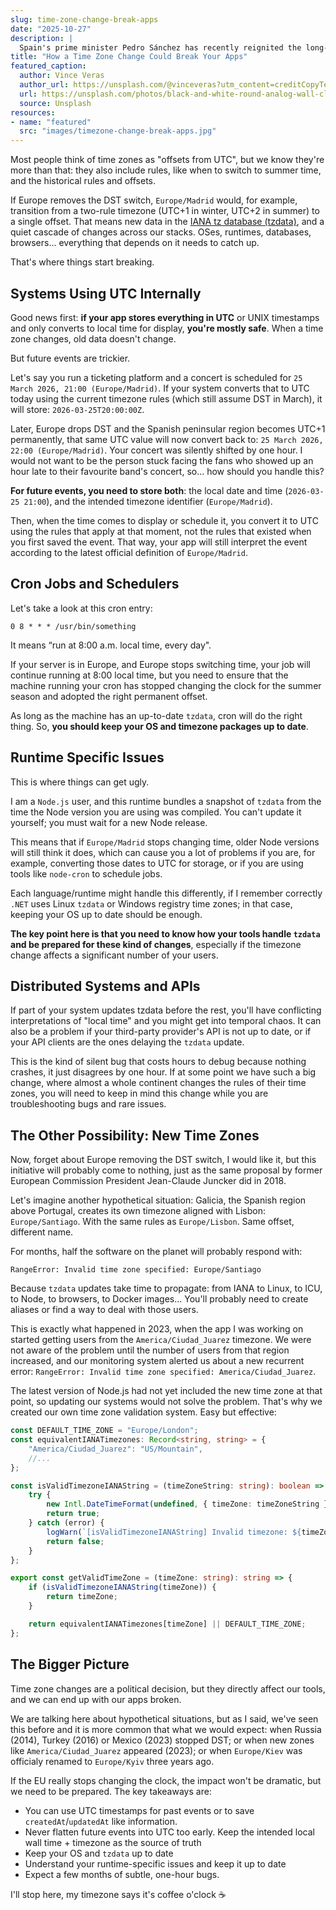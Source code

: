 ```yaml
---
slug: time-zone-change-break-apps
date: "2025-10-27"
description: |
  Spain's prime minister Pedro Sánchez has recently reignited the long-standing debate over daylight saving time (DST), calling on the European Union to end the clock change every spring and autumn. If this were to happen, time zones such as Europe/Madrid would stop switching between UTC+1 and UTC+2, and would instead keep the same time all year. Let's go through what would really happen and why developers should care. After all, changing or creating time zones isn't just politics.
title: "How a Time Zone Change Could Break Your Apps"
featured_caption:
  author: Vince Veras
  author_url: https://unsplash.com/@vinceveras?utm_content=creditCopyText&utm_medium=referral&utm_source=unsplash
  url: https://unsplash.com/photos/black-and-white-round-analog-wall-clock-G1lR5-cMdAQ?utm_content=creditCopyText&utm_medium=referral&utm_source=unsplash
  source: Unsplash
resources:
- name: "featured"
  src: "images/timezone-change-break-apps.jpg"
---
```


Most people think of time zones as "offsets from UTC", but we know they're more than that: they also include rules, like when to switch to summer time, and the historical rules and offsets.

If Europe removes the DST switch, `Europe/Madrid` would, for example, transition from a two-rule timezone (UTC+1 in winter, UTC+2 in summer) to a single offset. That means new data in the [IANA tz database (tzdata)](https://www.iana.org/time-zones), and a quiet cascade of changes across our stacks. OSes, runtimes, databases, browsers... everything that depends on it needs to catch up.

That's where things start breaking.

## Systems Using UTC Internally

Good news first: **if your app stores everything in UTC** or UNIX timestamps and only converts to local time for display, **you're mostly safe**. When a time zone changes, old data doesn't change.

But future events are trickier.

Let's say you run a ticketing platform and a concert is scheduled for `25 March 2026, 21:00 (Europe/Madrid)`. If your system converts that to UTC today using the current timezone rules (which still assume DST in March), it will store: `2026-03-25T20:00:00Z`.

Later, Europe drops DST and the Spanish peninsular region becomes UTC+1 permanently, that same UTC value will now convert back to: `25 March 2026, 22:00 (Europe/Madrid)`. Your concert was silently shifted by one hour. I would not want to be the person stuck facing the fans who showed up an hour late to their favourite band's concert, so... how should you handle this?

**For future events, you need to store both**: the local date and time (`2026-03-25 21:00`), and the intended timezone identifier (`Europe/Madrid`).

Then, when the time comes to display or schedule it, you convert it to UTC using the rules that apply at that moment, not the rules that existed when you first saved the event. That way, your app will still interpret the event according to the latest official definition of `Europe/Madrid`.

## Cron Jobs and Schedulers

Let's take a look at this cron entry:

```
0 8 * * * /usr/bin/something
```

It means “run at 8:00 a.m. local time, every day".

If your server is in Europe, and Europe stops switching time, your job will continue running at 8:00 local time, but you need to ensure that the machine running your cron has stopped changing the clock for the summer season and adopted the right permanent offset.

As long as the machine has an up-to-date `tzdata`, cron will do the right thing. So, **you should keep your OS and timezone packages up to date**.

## Runtime Specific Issues

This is where things can get ugly.

I am a `Node.js` user, and this runtime bundles a snapshot of `tzdata` from the time the Node version you are using was compiled. You can't update it yourself; you must wait for a new Node release.

This means that if `Europe/Madrid` stops changing time, older Node versions will still think it does, which can cause you a lot of problems if you are, for example, converting those dates to UTC for storage, or if you are using tools like `node-cron` to schedule jobs.

Each language/runtime might handle this differently, if I remember correctly `.NET` uses Linux `tzdata` or Windows registry time zones; in that case, keeping your OS up to date should be enough.

**The key point here is that you need to know how your tools handle `tzdata` and be prepared for these kind of changes**, especially if the timezone change affects a significant number of your users.

##  Distributed Systems and APIs

If part of your system updates tzdata before the rest, you'll have conflicting interpretations of "local time" and you might get into temporal chaos. It can also be a problem if your third-party provider's API is not up to date, or if your API clients are the ones delaying the `tzdata` update.

This is the kind of silent bug that costs hours to debug because nothing crashes, it just disagrees by one hour. If at some point we have such a big change, where almost a whole continent changes the rules of their time zones, you will need to keep in mind this change while you are troubleshooting bugs and rare issues.

## The Other Possibility: New Time Zones

Now, forget about Europe removing the DST switch, I would like it, but this initiative will probably come to nothing, just as the same proposal by former European Commission President Jean-Claude Juncker did in 2018.

Let's imagine another hypothetical situation: Galicia, the Spanish region above Portugal, creates its own timezone aligned with Lisbon: `Europe/Santiago`. With the same rules as `Europe/Lisbon`. Same offset, different name.

For months, half the software on the planet will probably respond with:

```
RangeError: Invalid time zone specified: Europe/Santiago
```

Because `tzdata` updates take time to propagate: from IANA to Linux, to ICU, to Node, to browsers, to Docker images... You'll probably need to create aliases or find a way to deal with those users.

This is exactly what happened in 2023, when the app I was working on started getting users from the `America/Ciudad_Juarez` timezone. We were not aware of the problem until the number of users from that region increased, and our monitoring system alerted us about a new recurrent error: `RangeError: Invalid time zone specified: America/Ciudad_Juarez`.

The latest version of Node.js had not yet included the new time zone at that point, so updating our systems would not solve the problem. That's why we created our own time zone validation system. Easy but effective:

```ts
const DEFAULT_TIME_ZONE = "Europe/London";
const equivalentIANATimezones: Record<string, string> = {
    "America/Ciudad_Juarez": "US/Mountain",
    //...
};

const isValidTimezoneIANAString = (timeZoneString: string): boolean => {
    try {
        new Intl.DateTimeFormat(undefined, { timeZone: timeZoneString });
        return true;
    } catch (error) {
        logWarn(`[isValidTimezoneIANAString] Invalid timezone: ${timeZoneString}`, { error });
        return false;
    }
};

export const getValidTimeZone = (timeZone: string): string => {
    if (isValidTimezoneIANAString(timeZone)) {
        return timeZone;
    }

    return equivalentIANATimezones[timeZone] || DEFAULT_TIME_ZONE;
};

```

## The Bigger Picture

Time zone changes are a political decision, but they directly affect our tools, and we can end up with our apps broken. 

We are talking here about hypothetical situations, but as I said, we've seen this before and it is more common that what we would expect: when Russia (2014), Turkey (2016) or Mexico (2023) stopped DST; or when new zones like `America/Ciudad_Juarez` appeared (2023); or when `Europe/Kiev` was officialy renamed to `Europe/Kyiv` three years ago.

If the EU really stops changing the clock, the impact won't be dramatic, but we need to be prepared. The key takeaways are:

- You can use UTC timestamps for past events or to save `createdAt`/`updatedAt` like information.
- Never flatten future events into UTC too early. Keep the intended local wall time + timezone as the source of truth
- Keep your OS and `tzdata` up to date
- Understand your runtime-specific issues and keep it up to date
- Expect a few months of subtle, one-hour bugs.

I'll stop here, my timezone says it's coffee o'clock ☕
